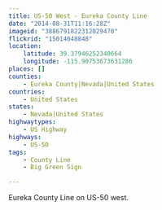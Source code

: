 ```yaml
---
title: US-50 West - Eureka County Line
date: "2014-08-31T11:16:28Z"
imageid: "3886791822312029470"
flickrid: "15014048848"
location:
    latitude: 39.37946252340664
    longitude: -115.90753673631286
places: []
counties:
    - Eureka County|Nevada|United States
countries:
    - United States
states:
    - Nevada|United States
highwaytypes:
    - US Highway
highways:
    - US-50
tags:
    - County Line
    - Big Green Sign

---
```

Eureka County Line on US-50 west.